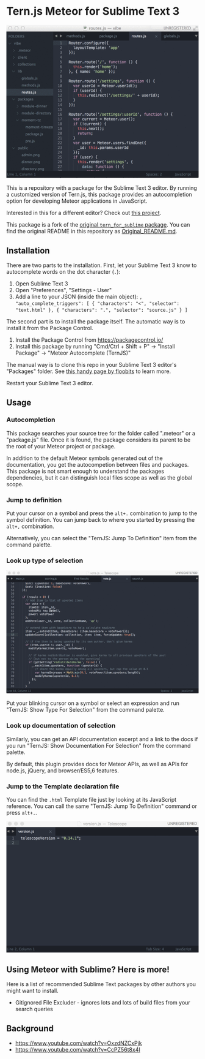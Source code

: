 # Tern.js Meteor for Sublime Text 3

![demo.gif](/img/demo.gif)

This is a repository with a package for the Sublime Text 3 editor. By running a
customized version of Tern.js, this package provides an autocompletion option
for developing Meteor applications in JavaScript.

Interested in this for a different editor? Check out [this project](https://github.com/slava/tern-meteor).

This package is a fork of the [original `tern_for_sublime`
package](https://github.com/marijnh/tern_for_sublime). You can find the original
README in this repository as [Original_README.md](./Original_README.md).

## Installation

There are two parts to the installation. First, let your Sublime Text 3 know to
autocomplete words on the dot character (`.`):

1. Open Sublime Text 3
2. Open "Preferences", "Settings - User"
3. Add a line to your JSON (inside the main object):
	`, "auto_complete_triggers": [ { "characters": "<", "selector": "text.html" }, { "characters": ".", "selector": "source.js" } ]`

The second part is to install the package itself. The automatic way is to
install it from the Package Control.

1. Install the Package Control from <https://packagecontrol.io/>
2. Install this package by running "Cmd/Ctrl + Shift + P" -> "Install Package" -> "Meteor Autocomplete (TernJS)"

The manual way is to clone this repo in your Sublime Text 3 editor's "Packages"
folder. See [this handy page by
floobits](https://floobits.com/help/plugins/sublime) to learn more.

Restart your Sublime Text 3 editor.

## Usage

### Autocompletion

This package searches your source tree for the folder called ".meteor" or a "package.js" file. 
Once it is found, the package considers its parent to be the root of your Meteor
project or package.

In addition to the default Meteor symbols generated out of the documentation,
you get the autocompetion between files and packages. This package is not smart
enough to understand the packages dependencies, but it can distinguish local
files scope as well as the global scope.

### Jump to definition

Put your cursor on a symbol and press the `alt+.` combination to jump to the
symbol definition. You can jump back to where you started by pressing the
`alt+,` combination.

Alternatively, you can select the "TernJS: Jump To Definition" item from the
command palette.

### Look up type of selection

![show type](/img/demo2.gif)

Put your blinking cursor on a symbol or select an expression and run "TernJS:
Show Type For Selection" from the command palette.

### Look up documentation of selection

Similarly, you can get an API documentation excerpt and a link to the docs if
you run "TernJS: Show Documentation For Selection" from the command palette.

By default, this plugin provides docs for Meteor APIs, as well as APIs for
node.js, jQuery, and browser/ES5,6 features.

### Jump to the Template declaration file

You can find the `.html` Template file just by looking at its JavaScript
reference. You can call the same "TernJS: Jump To Definition" command or press
`alt+.`.

![jump to template](/img/demo3.gif)


## Using Meteor with Sublime? Here is more!

Here is a list of recommended Sublime Text packages by other authors you might want to install.

- Gitignored File Excluder - ignores lots and lots of build files from your search queries


## Background

- https://www.youtube.com/watch?v=OxzdNZCxPjk
- https://www.youtube.com/watch?v=CcPZ56t8x4I

